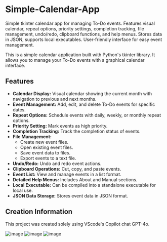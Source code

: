 # Simple-Calendar-App
Simple tkinter calendar app for managing To-Do events. Features visual calendar, repeat options, priority settings, completion tracking, file management, undo/redo, clipboard functions, and help menus. Stores data in JSON, supports local executables. User-friendly interface for easy event management.

This is a simple calendar application built with Python's tkinter library. It allows you to manage your To-Do events with a graphical calendar interface.

## Features

- **Calendar Display:** Visual calendar showing the current month with navigation to previous and next months.
- **Event Management:** Add, edit, and delete To-Do events for specific dates.
- **Repeat Options:** Schedule events with daily, weekly, or monthly repeat options.
- **Priority Setting:** Mark events as high priority.
- **Completion Tracking:** Track the completion status of events.
- **File Management:**
    - Create new event files.
    - Open existing event files.
    - Save event data to files.
    - Export events to a text file.
- **Undo/Redo:** Undo and redo event actions.
- **Clipboard Operations:** Cut, copy, and paste events.
- **Event List:** View and manage events in a list format.
- **Detailed Help Menus:** Includes About and Manual sections.
- **Local Executable:** Can be compiled into a standalone executable for local use.
- **JSON Data Storage:** Stores event data in JSON format.

## Creation Information

This project was created solely using VScode's Copilot chat GPT-4o.

![image](https://github.com/user-attachments/assets/01f27b53-f320-491a-9002-924a00e1d826)
![image](https://github.com/user-attachments/assets/a1d60fb8-4f50-4ed8-9818-5c9b0c1c297e)
![image](https://github.com/user-attachments/assets/5ad4afd3-3fe5-410d-ba11-7b1f5ac15b09)
